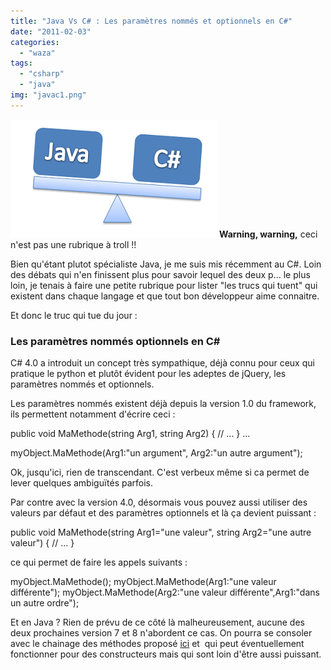 ```yaml
---
title: "Java Vs C# : Les paramètres nommés et optionnels en C#"
date: "2011-02-03"
categories: 
  - "waza"
tags: 
  - "csharp"
  - "java"
img: "javac1.png"
---
```


[![](/images/javac1.png "javac")](http://eventuallycoding.com/wp-content/uploads/2011/05/javac1.png) **Warning, warning,** ceci n'est pas une rubrique à troll !!

Bien qu'étant plutot spécialiste Java, je me suis mis récemment au C#. Loin des débats qui n'en finissent plus pour savoir lequel des deux p... le plus loin, je tenais à faire une petite rubrique pour lister "les trucs qui tuent" qui existent dans chaque langage et que tout bon développeur aime connaitre.

Et donc le truc qui tue du jour :

### Les paramètres nommés optionnels en C#

C# 4.0 a introduit un concept très sympathique, déjà connu pour ceux qui pratique le python et plutôt évident pour les adeptes de jQuery, les paramètres nommés et optionnels.

Les paramètres nommés existent déjà depuis la version 1.0 du framework, ils permettent notamment d'écrire ceci :

public void MaMethode(string Arg1, string Arg2)
{
    // ...
}
...

myObject.MaMethode(Arg1:"un argument", Arg2:"un autre argument");

Ok, jusqu'ici, rien de transcendant. C'est verbeux même si ca permet de lever quelques ambiguïtés parfois.

Par contre avec la version 4.0, désormais vous pouvez aussi utiliser des valeurs par défaut et des paramètres optionnels et là ça devient puissant :

public void MaMethode(string Arg1="une valeur", string Arg2="une autre valeur")
{
    // ...
}

ce qui permet de faire les appels suivants :

myObject.MaMethode();
myObject.MaMethode(Arg1:"une valeur différente");
myObject.MaMethode(Arg2:"une valeur différente",Arg1:"dans un autre ordre");

Et en Java ? Rien de prévu de ce côté là malheureusement, aucune des deux prochaines version 7 et 8 n'abordent ce cas. On pourra se consoler avec le chainage des méthodes proposé [ici](http://gfx.developpez.com/tutoriel/java/constructeur-fabrique/) et  qui peut éventuellement fonctionner pour des constructeurs mais qui sont loin d'être aussi puissant.
